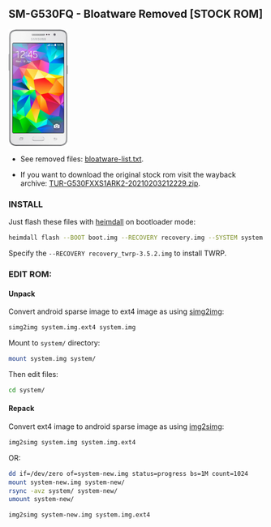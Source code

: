 ## SM-G530FQ - Bloatware Removed [STOCK ROM]

<img alt="Samsung Galaxy Grand Prime" src="grandprime.png" height="230" />

 - See removed files: [bloatware-list.txt](bloatware-list.txt).

 - If you want to download the original stock rom visit the wayback archive: [TUR-G530FXXS1ARK2-20210203212229.zip](https://web.archive.org/web/20210809141245/https://ftp.rojenz.de/fortunalte/TUR-G530FXXS1ARK2-20210203212229.zip).

### INSTALL

Just flash these files with [heimdall](https://github.com/Benjamin-Dobell/Heimdall) on bootloader mode:

```bash
heimdall flash --BOOT boot.img --RECOVERY recovery.img --SYSTEM system.img.ext4
```

Specify the `--RECOVERY recovery_twrp-3.5.2.img` to install TWRP.


### EDIT ROM:

#### Unpack

Convert android sparse image to ext4 image as using [simg2img](https://github.com/anestisb/android-simg2img):

```bash
simg2img system.img.ext4 system.img
```

Mount to `system/` directory:


```bash
mount system.img system/
```

Then edit files:

```bash
cd system/
```


#### Repack

Convert ext4 image to android sparse image as using [img2simg](https://github.com/anestisb/android-simg2img):

```bash
img2simg system.img system.img.ext4
```

OR:

```bash
dd if=/dev/zero of=system-new.img status=progress bs=1M count=1024
mount system-new.img system-new/
rsync -avz system/ system-new/
umount system-new/
```

```bash
img2simg system-new.img system.img.ext4	
```
